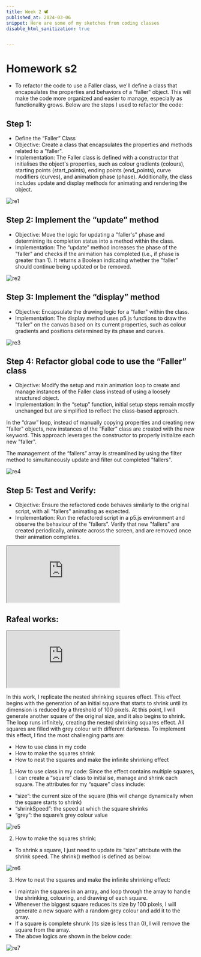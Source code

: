 ```yaml
---
title: Week 2 🕊
published_at: 2024-03-06
snippet: Here are some of my sketches from coding classes
disable_html_sanitization: true


---
```


# Homework s2
- To refactor the code to use a Faller class, we'll define a class that encapsulates the properties and behaviors of a "faller" object. This will make the code more organized and easier to manage, especially as functionality grows. Below are the steps I used to refactor the code:
## Step 1:
-  Define the “Faller” Class
-	Objective: Create a class that encapsulates the properties and methods related to a "faller".
-	Implementation: The Faller class is defined with a constructor that initialises the object's properties, such as colour gradients (colours), starting points (start_points), ending points (end_points), curve modifiers (curves), and animation phase (phase). Additionally, the class includes update and display methods for animating and rendering the object.

![re1](/23/re1.png)

## Step 2: Implement the “update” method
-	Objective: Move the logic for updating a "faller's" phase and determining its completion status into a method within the class.
-	Implementation: The “update” method increases the phase of the "faller" and checks if the animation has completed (i.e., if phase is greater than 1). It returns a Boolean indicating whether the "faller" should continue being updated or be removed.

![re2](/23/re2.png)

## Step 3: Implement the “display” method
-	Objective: Encapsulate the drawing logic for a "faller" within the class.
-	Implementation: The display method uses p5.js functions to draw the "faller" on the canvas based on its current properties, such as colour gradients and positions determined by its phase and curves.

![re3](/23/re3.png)

## Step 4: Refactor global code to use the “Faller” class 
-	Objective: Modify the setup and main animation loop to create and manage instances of the Faller class instead of using a loosely structured object.
-	Implementation:
In the “setup” function, initial setup steps remain mostly unchanged but are simplified to reflect the class-based approach.

In the “draw” loop, instead of manually copying properties and creating new "faller" objects, new instances of the “Faller” class are created with the new keyword. This approach leverages the constructor to properly initialize each new "faller".

The management of the “fallers” array is streamlined by using the filter method to simultaneously update and filter out completed "fallers".

![re4](/23/re4.png)

## Step 5: Test and Verify:
-	Objective: Ensure the refactored code behaves similarly to the original script, with all "fallers" animating as expected.
-	Implementation: Run the refactored script in a p5.js environment and observe the behaviour of the "fallers". Verify that new "fallers" are created periodically, animate across the screen, and are removed once their animation completes.

<iframe src="https://editor.p5js.org/Lily-02/full/8uCwPQU-W"><width="500" height="400"></iframe>

## Rafeal works:

<iframe src="https://editor.p5js.org/Lily-02/full/BK0KFA8sS"></iframe>

In this work, I replicate the nested shrinking squares effect. This effect begins with the generation of an initial square that starts to shrink until its dimension is reduced by a threshold of 100 pixels. At this point, I will generate another square of the original size, and it also begins to shrink. The loop runs infinitely, creating the nested shrinking squares effect. All squares are filled with grey colour with different darkness.
To implement this effect, I find the most challenging parts are:
-	How to use class in my code
-	How to make the squares shrink
-	How to nest the squares and make the infinite shrinking effect

1.	How to use class in my code:
Since the effect contains multiple squares, I can create a “square” class to initialise, manage and shrink each square. The attributes for my “square” class include: 
-	“size”: the current size of the square (this will change dynamically when the square starts to shrink)
-	“shrinkSpeed”: the speed at which the square shrinks 
-	“grey”: the square’s grey colour value

![re5](/23/re5.png)

2.	How to make the squares shrink:
-	To shrink a square, I just need to update its “size” attribute with the shrink speed. The shrink() method is defined as below:

![re6](/23/re6.png)

3.	How to nest the squares and make the infinite shrinking effect:
-	I maintain the squares in an array, and loop through the array to handle the shrinking, colouring, and drawing of each square.
-	Whenever the biggest square reduces its size by 100 pixels, I will generate a new square with a random grey colour and add it to the array.
-	If a square is complete shrunk (its size is less than 0), I will remove the square from the array.
-	The above logics are shown in the below code:

![re7](/23/re7.png)